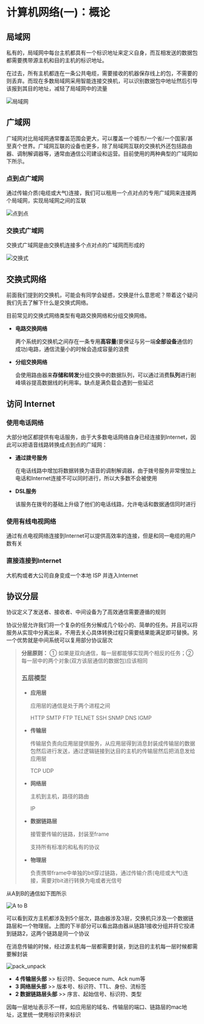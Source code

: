 # 计算机网络(一)：概论

## 局域网

私有的，局域网中每台主机都具有一个标识地址来定义自身，而互相发送的数据包都需要携带源主机和目的主机的标识地址。

在过去，所有主机都连在一条公共电缆，需要接收的机器保存线上的包，不需要的则丢弃。而现在多数局域网采用智能连接交换机，可以识别数据包中地址然后引导该报到其目的地址，减轻了局域网中的流量

![局域网](http://qiniu.itliusir.com/%E5%B1%80%E5%9F%9F%E7%BD%911.png)

## 广域网

广域网对比局域网通常覆盖范围会更大，可以覆盖一个城市/一个省/一个国家/甚至真个世界。广域网互联的设备也更多，除了局域网互联的交换机外还包括路由器、调制解调器等，通常由通信公司建设和运营。目前使用的两种典型的广域网如下所示。

### 点到点广域网

通过传输介质(电缆或大气)连接，我们可以租用一个点对点的专用广域网来连接两个局域网，实现局域网之间的互联

![点到点](http://qiniu.itliusir.com/%E5%B9%BF%E5%9F%9F%E7%BD%911.png)

### 交换式广域网

交换式广域网是由交换机连接多个点对点的广域网而形成的

![交换式](http://qiniu.itliusir.com/%E5%B9%BF%E5%9F%9F%E7%BD%912.png)

## 交换式网络

前面我们提到的交换机，可能会有同学会疑惑，交换是什么意思呢？带着这个疑问我们先去了解下什么是交换式网络。

目前常见的交换式网络类型有电路交换网络和分组交换网络。

- **电路交换网络**

  两个系统的交换机之间存在一条专用**高容量**(要保证与另一端**全部设备**通信的成功)电路，通信流量小的时候会造成容量的浪费

- **分组交换网络**

  会使用路由器来**存储和转发**分组交换中的数据队列，可以通过消费**队列**进行削峰填谷提高数据线的利用率。缺点是满负载会遇到一些延迟

## 访问 Internet

### 使用电话网络

大部分地区都提供有电话服务，由于大多数电话网络自身已经连接到Internet，因此可以把语音线路转换成点到点的广域网：

- **通过拨号服务**

  在电话线路中增加将数据转换为语音的调制解调器，由于拨号服务非常慢加上电话和Internet连接不可以同时进行，所以大多数不会被使用

- **DSL服务**

  该服务在拨号的基础上升级了他们的电话线路，允许电话和数据通信同时进行

### 使用有线电视网络

通过有点电视网络连接到Internet可以提供高效率的连接，但是和同一电缆的用户数有关

### 直接连接到Internet

大机构或者大公司自身变成一个本地 ISP 并连入Internet



## 协议分层

协议定义了发送者、接收者、中间设备为了高效通信需要遵循的规则

协议分层允许我们将一个复杂的任务分解成几个较小的、简单的任务。并且可以将服务从实现中分离出来，不用去关心具体转换过程只需要结果能满足即可替换。另一个优势就是中间系统可以复用部分协议层次

> **分层原则：** ① 如果是双向通信，每一层都能够实现两个相反的任务；② 每一层中的两个对象(双方该层通信的数据包)应该相同
>
> ### 五层模型
>
> - **应用层**
>
>   应用层的通信是处于两个进程之间
>
>   HTTP SMTP FTP TELNET SSH SNMP DNS IGMP
>
> - **传输层**
>
>   传输层负责向应用层提供服务，从应用层得到消息封装成传输层的数据包然后进行发送，通过逻辑链接到达目的主机的传输层然后把消息发给应用层
>
>   TCP UDP
>
> - **网络层**
>
>   主机到主机，路径的路由
>
>   IP
>
> - **数据链路层**
>
>   接管要传输的链路，封装至frame
>
>   支持所有标准的和私有的协议
>
> - **物理层**
>
>   负责携带frame中单独的bit穿过链路，通过传输介质(电缆或大气)连接，需要对bit进行转换为电或者光信号

从A到B的通信如下图所示

![A to B](http://qiniu.itliusir.com/%E5%8D%8F%E8%AE%AE%E5%88%86%E5%B1%821.png)

可以看到双方主机都涉及到5个层次，路由器涉及3层，交换机只涉及一个数据链路层和一个物理层。上图的下半部分可以看出路由器从链路1接收分组并将它投递到链路2，这两个链路是同一个协议

在消息传输的时候，经过源主机每一层都需要封装，到达目的主机每一层时候都需要解封装

![pack_unpack](http://qiniu.itliusir.com/pack_unpack.png)



- **4 传输层头部** >> 标识符、Sequece num、Ack num等
- **3 网络层头部** >> 版本号、标识符、TTL、身份、流标签
- **2 数据链路层头部** >> 序言、起始信号、标识符、类型

因每一层地址表示不一样，如应用层的域名、传输层的端口、链路层的mac地址，这里统一使用标识符来标识

